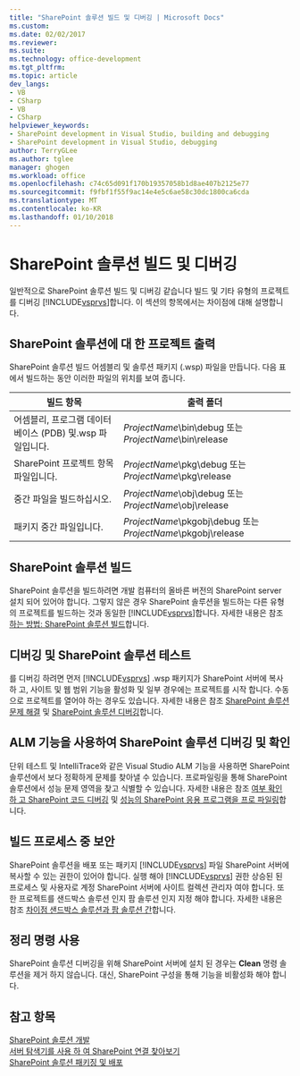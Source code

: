 ```yaml
---
title: "SharePoint 솔루션 빌드 및 디버깅 | Microsoft Docs"
ms.custom: 
ms.date: 02/02/2017
ms.reviewer: 
ms.suite: 
ms.technology: office-development
ms.tgt_pltfrm: 
ms.topic: article
dev_langs:
- VB
- CSharp
- VB
- CSharp
helpviewer_keywords:
- SharePoint development in Visual Studio, building and debugging
- SharePoint development in Visual Studio, debugging
author: TerryGLee
ms.author: tglee
manager: ghogen
ms.workload: office
ms.openlocfilehash: c74c65d091f170b19357058b1d8ae407b2125e77
ms.sourcegitcommit: f9fbf1f55f9ac14e4e5c6ae58c30dc1800ca6cda
ms.translationtype: MT
ms.contentlocale: ko-KR
ms.lasthandoff: 01/10/2018
---
```

# <a name="building-and-debugging-sharepoint-solutions"></a>SharePoint 솔루션 빌드 및 디버깅
  일반적으로 SharePoint 솔루션 빌드 및 디버깅 같습니다 빌드 및 기타 유형의 프로젝트를 디버깅 [!INCLUDE[vsprvs](../sharepoint/includes/vsprvs-md.md)]합니다. 이 섹션의 항목에서는 차이점에 대해 설명합니다.  
  
## <a name="project-output-for-sharepoint-solutions"></a>SharePoint 솔루션에 대 한 프로젝트 출력  
 SharePoint 솔루션 빌드 어셈블리 및 솔루션 패키지 (.wsp) 파일을 만듭니다. 다음 표에서 빌드하는 동안 이러한 파일의 위치를 보여 줍니다.  
  
|빌드 항목|출력 폴더|  
|----------------|-------------------|  
|어셈블리, 프로그램 데이터베이스 (PDB) 및.wsp 파일입니다.|*ProjectName*\bin\debug 또는 *ProjectName*\bin\release|  
|SharePoint 프로젝트 항목 파일입니다.|*ProjectName*\pkg\debug 또는 *ProjectName*\pkg\release|  
|중간 파일을 빌드하십시오.|*ProjectName*\obj\debug 또는 *ProjectName*\obj\release|  
|패키지 중간 파일입니다.|*ProjectName*\pkgobj\debug 또는 *ProjectName*\pkgobj\release|  
  
## <a name="building-sharepoint-solutions"></a>SharePoint 솔루션 빌드  
 SharePoint 솔루션을 빌드하려면 개발 컴퓨터의 올바른 버전의 SharePoint server 설치 되어 있어야 합니다. 그렇지 않은 경우 SharePoint 솔루션을 빌드하는 다른 유형의 프로젝트를 빌드하는 것과 동일한 [!INCLUDE[vsprvs](../sharepoint/includes/vsprvs-md.md)]합니다. 자세한 내용은 참조 [하는 방법: SharePoint 솔루션 빌드](../sharepoint/how-to-build-sharepoint-solutions.md)합니다.  
  
## <a name="debugging-and-testing-sharepoint-solutions"></a>디버깅 및 SharePoint 솔루션 테스트  
 를 디버깅 하려면 먼저 [!INCLUDE[vsprvs](../sharepoint/includes/vsprvs-md.md)] .wsp 패키지가 SharePoint 서버에 복사 하 고, 사이트 및 웹 범위 기능을 활성화 및 일부 경우에는 프로젝트를 시작 합니다. 수동으로 프로젝트를 열어야 하는 경우도 있습니다. 자세한 내용은 참조 [SharePoint 솔루션 문제 해결](../sharepoint/troubleshooting-sharepoint-solutions.md) 및 [SharePoint 솔루션 디버깅](../sharepoint/debugging-sharepoint-solutions.md)합니다.  
  
## <a name="debugging-and-verifying-sharepoint-solutions-by-using-alm-features"></a>ALM 기능을 사용하여 SharePoint 솔루션 디버깅 및 확인  
 단위 테스트 및 IntelliTrace와 같은 Visual Studio ALM 기능을 사용하면 SharePoint 솔루션에서 보다 정확하게 문제를 찾아낼 수 있습니다. 프로파일링을 통해 SharePoint 솔루션에서 성능 문제 영역을 찾고 식별할 수 있습니다. 자세한 내용은 참조 [여부 확인 하 고 SharePoint 코드 디버깅](../sharepoint/verifying-and-debugging-sharepoint-code.md) 및 [성능의 SharePoint 응용 프로그램을 프로 파일링](../sharepoint/profiling-the-performance-of-sharepoint-applications.md)합니다.  
  
## <a name="security-during-the-build-process"></a>빌드 프로세스 중 보안  
 SharePoint 솔루션을 배포 또는 패키지 [!INCLUDE[vsprvs](../sharepoint/includes/vsprvs-md.md)] 파일 SharePoint 서버에 복사할 수 있는 권한이 있어야 합니다. 실행 해야 [!INCLUDE[vsprvs](../sharepoint/includes/vsprvs-md.md)] 권한 상승된 된 프로세스 및 사용자로 계정 SharePoint 서버에 사이트 컬렉션 관리자 여야 합니다. 또한 프로젝트를 샌드박스 솔루션 인지 팜 솔루션 인지 지정 해야 합니다. 자세한 내용은 참조 [차이점 샌드박스 솔루션과 팜 솔루션 간](../sharepoint/differences-between-sandboxed-and-farm-solutions.md)합니다.  
  
## <a name="using-the-clean-command"></a>정리 명령 사용  
 SharePoint 솔루션 디버깅을 위해 SharePoint 서버에 설치 된 경우는 **Clean** 명령 솔루션을 제거 하지 않습니다. 대신, SharePoint 구성을 통해 기능을 비활성화 해야 합니다.  
  
## <a name="see-also"></a>참고 항목  
 [SharePoint 솔루션 개발](../sharepoint/developing-sharepoint-solutions.md)   
 [서버 탐색기를 사용 하 여 SharePoint 연결 찾아보기](../sharepoint/browsing-sharepoint-connections-using-server-explorer.md)   
 [SharePoint 솔루션 패키징 및 배포](../sharepoint/packaging-and-deploying-sharepoint-solutions.md)  
  
  